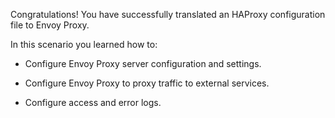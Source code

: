 Congratulations! You have successfully translated an HAProxy configuration file to Envoy Proxy.

In this scenario you learned how to:

* Configure Envoy Proxy server configuration and settings.

* Configure Envoy Proxy to proxy traffic to external services.

* Configure access and error logs.